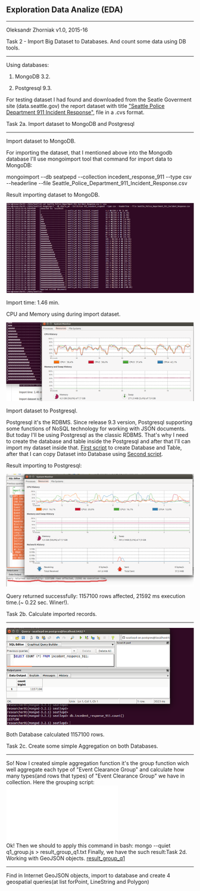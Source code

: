 Exploration Data Analize (EDA)
--------------------------------------------------------------------------------
- - - - - - - - - - - - - - - - - - - - - - - - - - - - - - -  - - - - - - - - -
Oleksandr Zhorniak
v1.0, 2015-16

Task 2 - Import Big Dataset to Databases. And count some data using DB tools.
- - - - - - - - - - - - - - - - - - - - - - - - - - - - - - -  - - - - - - - - -
Using databases:

1. MongoDB 3.2.

2. Postgresql 9.3.

For testing dataset I had found and downloaded from the Seatle Goverment site (data.seattle.gov)
 the report dataset with title ["Seattle Police Department 911 Incident Response"](https://data.seattle.gov/Public-Safety/Seattle-Police-Department-911-Incident-Response/3k2p-39jp), file in a .cvs format.

Task 2a. Import dataset to MongoDB and Postgresql
- - - - - - - - - - - - - - - - - - - - - - - - - - - - - - -  - - - - - - - - -

  Import dataset to MongoDB.

  For importing the dataset, that I mentioned above into the Mongodb database I'll use
  mongoimport tool that command for import data to MongoDB:

  mongoimport --db seatpepd --collection incedent_response_911 --type csv --headerline --file Seattle_Police_Department_911_Incident_Response.csv

  Result importing dataset to MongoDB.

![Importing dataset to MongoDB.](images/import-to-mongo.png)

  Import time: 1.46 min.

CPU and Memory using during import dataset.

![CPU and Memory using during import dataset.](images/import-to-mongo-cpu-use.png)



 Import dataset to Postgresql.

Postgresql it's the RDBMS. Since release 9.3 version, Postgresql supporting some functions of NoSQL technology for working with JSON documents. But today I'll be using Postgresql as the classic RDBMS. That's why I need to create the database and table inside the Postgresql and after that I'll can import my dataset inside that.  [First script](scripts/create_table_incedent_esponce_911.sql)  to create Database and Table, after that I can copy Dataset into Database using  [Second script](scripts/copy_incedent_esponce_911.sql).

  Result importing to Postgresql:

![Importing dataset to MongoDB.](images/import-to-postgresql.png)

  Query returned successfully: 1157100 rows affected, 21592 ms execution time.(~ 0.22 sec. Winer!).

Task 2b. Calculate imported records.
  - - - - - - - - - - - - - - - - - - - - - - - - - - - - - - -  - - - - - - - -
![Calculate imported rows](images/count_rows_mongo_postgre.png)

Both Database calculated 1157100 rows.

Task 2c. Create some simple Aggregation on both Databases.
- - - - - - - - - - - - - - - - - - - - - - - - - - - - - - -  - - - - - - - -
So! Now I created simple aggregation function it's the group function wich well  aggregate each type of "Event Clearance Group" and calculate how many types(and rows that types) of "Event Clearance Group" we have in collection.
Here the grouping script:
![q1_group](scripts/q1_group.js)   
Ok! Then we should to apply this command in bash:
mongo --quiet q1_group.js > result_group_q1.txt
Finally, we have the such result:Task 2d. Working with GeoJSON objects.
[result_group_q1](scripts/result_group_q1.txt)   

- - - - - - - - - - - - - - - - - - - - - - - - - - - - - - -  - - - - - - - -

Find in Internet GeoJSON objects, import to database and create 4 geospatial queries(at list forPoint, LineString and Polygon)
